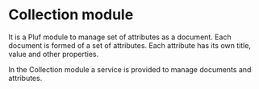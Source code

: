 # Collection module
It is a Pluf module to manage set of attributes as a document. Each document is formed of a set of attributes. Each attribute has its own title, value and other properties.

In the Collection module a service is provided to manage documents and attributes.
